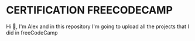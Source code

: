 # CERTIFICATION FREECODECAMP

Hi 👋, I'm Alex and in this repository I'm going to upload all the projects that I did in freeCodeCamp
